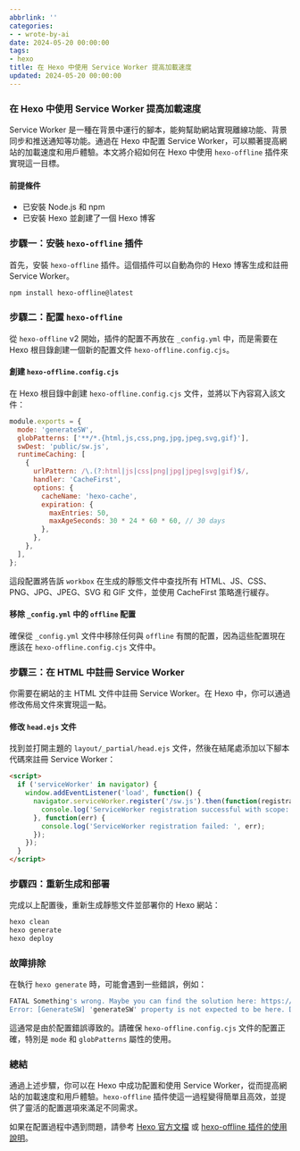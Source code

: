 ```yaml
---
abbrlink: ''
categories:
- - wrote-by-ai
date: 2024-05-20 00:00:00
tags:
- hexo
title: 在 Hexo 中使用 Service Worker 提高加載速度
updated: 2024-05-20 00:00:00
---
```

### 在 Hexo 中使用 Service Worker 提高加載速度

Service Worker 是一種在背景中運行的腳本，能夠幫助網站實現離線功能、背景同步和推送通知等功能。通過在 Hexo 中配置 Service Worker，可以顯著提高網站的加載速度和用戶體驗。本文將介紹如何在 Hexo 中使用 `hexo-offline` 插件來實現這一目標。

#### 前提條件

- 已安裝 Node.js 和 npm
- 已安裝 Hexo 並創建了一個 Hexo 博客

### 步驟一：安裝 `hexo-offline` 插件

首先，安裝 `hexo-offline` 插件。這個插件可以自動為你的 Hexo 博客生成和註冊 Service Worker。

```bash
npm install hexo-offline@latest
```

### 步驟二：配置 `hexo-offline`

從 `hexo-offline` v2 開始，插件的配置不再放在 `_config.yml` 中，而是需要在 Hexo 根目錄創建一個新的配置文件 `hexo-offline.config.cjs`。

#### 創建 `hexo-offline.config.cjs`

在 Hexo 根目錄中創建 `hexo-offline.config.cjs` 文件，並將以下內容寫入該文件：

```javascript
module.exports = {
  mode: 'generateSW',
  globPatterns: ['**/*.{html,js,css,png,jpg,jpeg,svg,gif}'],
  swDest: 'public/sw.js',
  runtimeCaching: [
    {
      urlPattern: /\.(?:html|js|css|png|jpg|jpeg|svg|gif)$/,
      handler: 'CacheFirst',
      options: {
        cacheName: 'hexo-cache',
        expiration: {
          maxEntries: 50,
          maxAgeSeconds: 30 * 24 * 60 * 60, // 30 days
        },
      },
    },
  ],
};
```

這段配置將告訴 `workbox` 在生成的靜態文件中查找所有 HTML、JS、CSS、PNG、JPG、JPEG、SVG 和 GIF 文件，並使用 CacheFirst 策略進行緩存。

#### 移除 `_config.yml` 中的 `offline` 配置

確保從 `_config.yml` 文件中移除任何與 `offline` 有關的配置，因為這些配置現在應該在 `hexo-offline.config.cjs` 文件中。

### 步驟三：在 HTML 中註冊 Service Worker

你需要在網站的主 HTML 文件中註冊 Service Worker。在 Hexo 中，你可以通過修改佈局文件來實現這一點。

#### 修改 `head.ejs` 文件

找到並打開主題的 `layout/_partial/head.ejs` 文件，然後在結尾處添加以下腳本代碼來註冊 Service Worker：

```html
<script>
  if ('serviceWorker' in navigator) {
    window.addEventListener('load', function() {
      navigator.serviceWorker.register('/sw.js').then(function(registration) {
        console.log('ServiceWorker registration successful with scope: ', registration.scope);
      }, function(err) {
        console.log('ServiceWorker registration failed: ', err);
      });
    });
  }
</script>
```

### 步驟四：重新生成和部署

完成以上配置後，重新生成靜態文件並部署你的 Hexo 網站：

```bash
hexo clean
hexo generate
hexo deploy
```

### 故障排除

在執行 `hexo generate` 時，可能會遇到一些錯誤，例如：

```bash
FATAL Something's wrong. Maybe you can find the solution here: https://hexo.io/docs/troubleshooting.html
Error: [GenerateSW] 'generateSW' property is not expected to be here. Did you mean property 'globPatterns'?
```

這通常是由於配置錯誤導致的。請確保 `hexo-offline.config.cjs` 文件的配置正確，特別是 `mode` 和 `globPatterns` 屬性的使用。

### 總結

通過上述步驟，你可以在 Hexo 中成功配置和使用 Service Worker，從而提高網站的加載速度和用戶體驗。`hexo-offline` 插件使這一過程變得簡單且高效，並提供了靈活的配置選項來滿足不同需求。

如果在配置過程中遇到問題，請參考 [Hexo 官方文檔](https://hexo.io/docs/troubleshooting.html) 或 [hexo-offline 插件的使用說明](https://github.com/JLHwung/hexo-offline#usage)。

